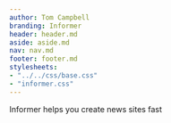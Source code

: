 ```yaml
---
author: Tom Campbell
branding: Informer
header: header.md
aside: aside.md
nav: nav.md
footer: footer.md
stylesheets:
- "../../css/base.css"
- "informer.css"
---
```

Informer helps you create news sites fast

